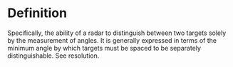 # Definition

Specifically, the ability of a radar to distinguish between two targets
solely by the measurement of angles. It is generally expressed in terms
of the minimum angle by which targets must be spaced to be separately
distinguishable. See resolution.
